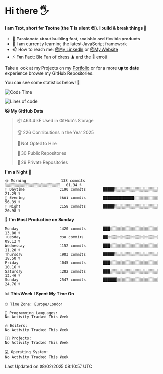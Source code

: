 # Hi there :raised_hand_with_fingers_splayed:
#### I am Tsot, short for Tsotne (the T is silent :wink:). I build & break things :space_invader:
- :telescope: Passionate about building fast, scalable and flexible products
- :seedling: I am currently learning the latest JavaScript framework 
- :mailbox: How to reach me: [@My LinkedIn](https://www.linkedin.com/in/tsotne-gvadzabia/) or [@My Website](https://tsotne.co.uk/contact)
- :zap: Fun Fact: Big Fan of chess ♟ and the 👾 emoji

Take a look at my Projects on my [Portfolio](https://tsotne.co.uk/) or for a more **up to date** experience browse my GitHub Repositories.

You can see some statistics below! :space_invader:
<!--START_SECTION:waka-->
![Code Time](http://img.shields.io/badge/Code%20Time-761%20hrs%202%20mins-blue)

![Lines of code](https://img.shields.io/badge/From%20Hello%20World%20I%27ve%20Written-7.1%20million%20lines%20of%20code-blue)

**🐱 My GitHub Data** 

> 📦 463.4 kB Used in GitHub's Storage 
 > 
> 🏆 226 Contributions in the Year 2025
 > 
> 🚫 Not Opted to Hire
 > 
> 📜 30 Public Repositories 
 > 
> 🔑 29 Private Repositories 
 > 
**I'm a Night 🦉** 

```text
🌞 Morning                138 commits         ░░░░░░░░░░░░░░░░░░░░░░░░░   01.34 % 
🌆 Daytime                2190 commits        █████░░░░░░░░░░░░░░░░░░░░   21.29 % 
🌃 Evening                5801 commits        ██████████████░░░░░░░░░░░   56.39 % 
🌙 Night                  2158 commits        █████░░░░░░░░░░░░░░░░░░░░   20.98 % 
```
📅 **I'm Most Productive on Sunday** 

```text
Monday                   1420 commits        ███░░░░░░░░░░░░░░░░░░░░░░   13.80 % 
Tuesday                  938 commits         ██░░░░░░░░░░░░░░░░░░░░░░░   09.12 % 
Wednesday                1152 commits        ███░░░░░░░░░░░░░░░░░░░░░░   11.20 % 
Thursday                 1903 commits        █████░░░░░░░░░░░░░░░░░░░░   18.50 % 
Friday                   1045 commits        ███░░░░░░░░░░░░░░░░░░░░░░   10.16 % 
Saturday                 1282 commits        ███░░░░░░░░░░░░░░░░░░░░░░   12.46 % 
Sunday                   2547 commits        ██████░░░░░░░░░░░░░░░░░░░   24.76 % 
```


📊 **This Week I Spent My Time On** 

```text
🕑︎ Time Zone: Europe/London

💬 Programming Languages: 
No Activity Tracked This Week

🔥 Editors: 
No Activity Tracked This Week

🐱‍💻 Projects: 
No Activity Tracked This Week

💻 Operating System: 
No Activity Tracked This Week
```


 Last Updated on 08/02/2025 08:10:57 UTC
<!--END_SECTION:waka-->
